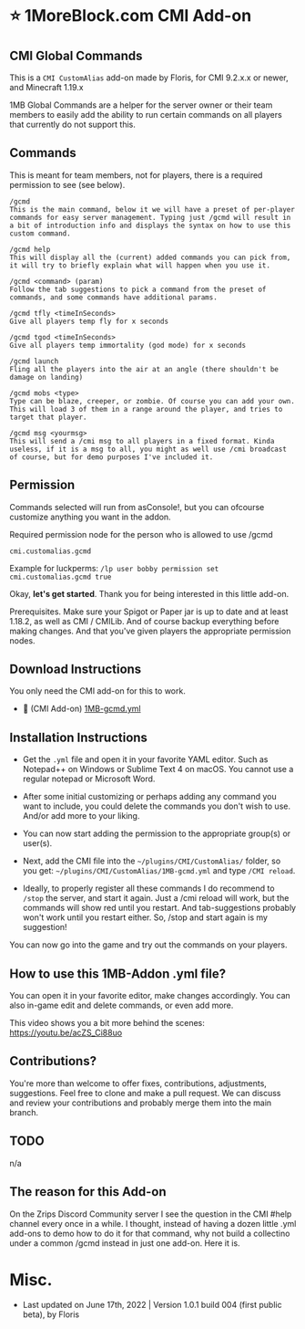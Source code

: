 # :star: 1MoreBlock.com CMI Add-on

## CMI Global Commands

This is a `CMI CustomAlias` add-on made by Floris, for CMI 9.2.x.x or newer, and Minecraft 1.19.x

1MB Global Commands are a helper for the server owner or their team members to easily add the ability to run certain commands on all players that currently do not support this. 

## Commands

This is meant for team members, not for players, there is a required permission to see (see below).

```
/gcmd
This is the main command, below it we will have a preset of per-player commands for easy server management. Typing just /gcmd will result in a bit of introduction info and displays the syntax on how to use this custom command.

/gcmd help
This will display all the (current) added commands you can pick from, it will try to briefly explain what will happen when you use it. 

/gcmd <command> (param)
Follow the tab suggestions to pick a command from the preset of commands, and some commands have additional params.
```

```
/gcmd tfly <timeInSeconds>
Give all players temp fly for x seconds

/gcmd tgod <timeInSeconds>
Give all players temp immortality (god mode) for x seconds

/gcmd launch
Fling all the players into the air at an angle (there shouldn't be damage on landing)

/gcmd mobs <type> 
Type can be blaze, creeper, or zombie. Of course you can add your own.
This will load 3 of them in a range around the player, and tries to target that player.

/gcmd msg <yourmsg>
This will send a /cmi msg to all players in a fixed format. Kinda useless, if it is a msg to all, you might as well use /cmi broadcast of course, but for demo purposes I've included it.
```

## Permission

Commands selected will run from asConsole!, but you can ofcourse customize anything you want in the addon. 

Required permission node for the person who is allowed to use /gcmd
```
cmi.customalias.gcmd
```
Example for luckperms: `/lp user bobby permission set cmi.customalias.gcmd true`

Okay, **let's get started**. Thank you for being interested in this little add-on.

Prerequisites. Make sure your Spigot or Paper jar is up to date and at least 1.18.2, as well as CMI / CMILib. And of course backup everything before making changes. And that you've given players the appropriate permission nodes.

## Download Instructions

You only need the CMI add-on for this to work.

- :file_folder: (CMI Add-on) [1MB-gcmd.yml](/Resources/Add-ons/globalcommand/1MB-gcmd.yml)


## Installation Instructions

- Get the `.yml` file and open it in your favorite YAML editor. Such as Notepad++ on Windows or Sublime Text 4 on macOS. You cannot use a regular notepad or Microsoft Word.

- After some initial customizing or perhaps adding any command you want to include, you could delete the commands you don't wish to use. And/or add more to your liking.

- You can now start adding the permission to the appropriate group(s) or user(s).

- Next, add the CMI file into the `~/plugins/CMI/CustomAlias/` folder, so you get: `~/plugins/CMI/CustomAlias/1MB-gcmd.yml` and type `/CMI reload`.

- Ideally, to properly register all these commands I do recommend to `/stop` the server, and start it again. Just a /cmi reload will work, but the commands will show red until you restart. And tab-suggestions probably won't work until you restart either. So, /stop and start again is my suggestion!

You can now go into the game and try out the commands on your players.

## How to use this 1MB-Addon .yml file?

You can open it in your favorite editor, make changes accordingly. You can also in-game edit and delete commands, or even add more. 

This video shows you a bit more behind the scenes: https://youtu.be/acZS_Ci88uo

## Contributions?

You're more than welcome to offer fixes, contributions, adjustments, suggestions. Feel free to clone and make a pull request. We can discuss and review your contributions and probably merge them into the main branch. 

## TODO

n/a

## The reason for this Add-on

On the Zrips Discord Community server I see the question in the CMI #help channel every once in a while. I thought, instead of having a dozen little .yml add-ons to demo how to do it for that command, why not build a collectino under a common /gcmd instead in just one add-on. Here it is. 

# Misc.

- Last updated on June 17th, 2022 | Version 1.0.1 build 004 (first public beta), by Floris